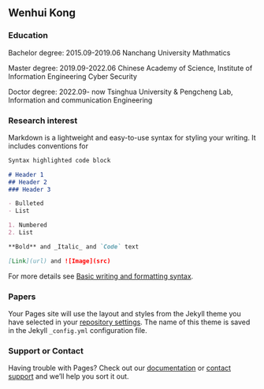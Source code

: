 ## Wenhui Kong

### Education

Bachelor degree: 2015.09-2019.06 Nanchang University Mathmatics

Master degree: 2019.09-2022.06 Chinese Academy of Science, Institute of Information Engineering Cyber Security

Doctor degree: 2022.09- now   Tsinghua University & Pengcheng Lab, Information and communication Engineering



### Research interest

Markdown is a lightweight and easy-to-use syntax for styling your writing. It includes conventions for

```markdown
Syntax highlighted code block

# Header 1
## Header 2
### Header 3

- Bulleted
- List

1. Numbered
2. List

**Bold** and _Italic_ and `Code` text

[Link](url) and ![Image](src)
```

For more details see [Basic writing and formatting syntax](https://docs.github.com/en/github/writing-on-github/getting-started-with-writing-and-formatting-on-github/basic-writing-and-formatting-syntax).

### Papers

Your Pages site will use the layout and styles from the Jekyll theme you have selected in your [repository settings](https://github.com/ChrisWenhui/github.com/settings/pages). The name of this theme is saved in the Jekyll `_config.yml` configuration file.

### Support or Contact

Having trouble with Pages? Check out our [documentation](https://docs.github.com/categories/github-pages-basics/) or [contact support](https://support.github.com/contact) and we’ll help you sort it out.
